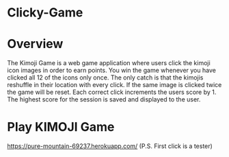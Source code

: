 # Clicky-Game

# Overview
The Kimoji Game is a web game application where users click the kimoji icon images in order to earn points. You win the game whenever you have clicked all 12 of the icons only once. The only catch is that the kimojis reshuffle in their location with every click. If the same image is clicked twice the game will be reset. Each correct click increments the users score by 1. The highest score for the session is saved and displayed to the user.

# Play KIMOJI Game
https://pure-mountain-69237.herokuapp.com/
(P.S. First click is a tester)
